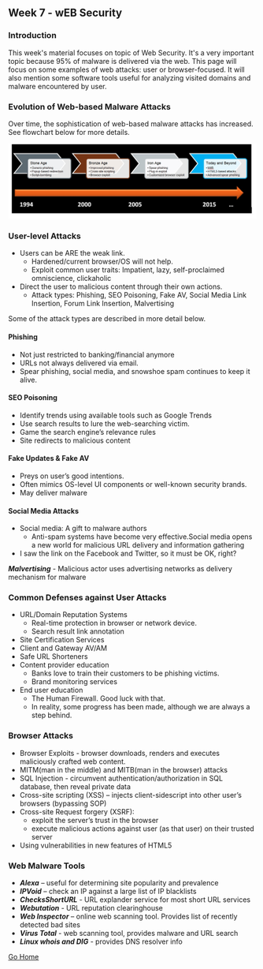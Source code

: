 ## Week 7 - wEB Security           
### Introduction
This week's material focuses on topic of Web Security. It's a very important topic
because 95% of malware is delivered via the web. This page will focus on some examples
of web attacks: user or browser-focused. It will also mention some software tools 
useful for analyzing visited domains and malware encountered by user.

### Evolution of Web-based Malware Attacks
Over time, the sophistication of web-based malware attacks has increased. See 
flowchart below for more details.

 ![alt text](../images/w7_web_malware_evo.jpg "Evolution of Web-malware attacks")

### User-level Attacks
*	Users can be ARE the weak link.
    *	Hardened/current browser/OS will not help.
    *	Exploit common user traits: Impatient, lazy, self-proclaimed omniscience, clickaholic 
*	Direct the user to malicious content through their own actions.
    *	Attack types: Phishing, SEO Poisoning, Fake AV, Social Media Link Insertion, 
    Forum Link Insertion, Malvertising

Some of the attack types are described in more detail below.

#### Phishing
*	Not just restricted to banking/financial anymore
*	URLs not always delivered via email.
*	Spear phishing, social media, and snowshoe spam continues to keep it alive.

#### SEO Poisoning
*	Identify trends using available tools such as Google Trends
*	Use search results to lure the web-searching victim.
*	Game the search engine’s relevance rules
*	Site redirects to malicious content

#### Fake Updates & Fake AV
*	Preys on user’s good intentions. 
*	Often mimics OS-level UI components or well-known security brands.
*	May deliver malware

#### Social Media Attacks
*	Social media: A gift to malware authors
    *	Anti-spam systems have become very effective.Social media opens a new world for malicious URL delivery and information gathering
*	I saw the link on the Facebook and Twitter, so it must be OK, right?

***Malvertising*** - Malicious actor uses advertising networks as delivery mechanism for malware

### Common Defenses against User Attacks
*	URL/Domain Reputation Systems
    *	Real-time protection in browser or network device.
    *	Search result link annotation
*	Site Certification Services
*	Client and Gateway AV/AM
*	Safe URL Shorteners
*	Content provider education
    *	Banks love to train their customers to be phishing victims.
    *	Brand monitoring services
*	End user education
    *	The Human Firewall. Good luck with that.
    *	In reality, some progress has been made, although we are always a step behind. 

### Browser Attacks
*	Browser Exploits - browser downloads, renders and executes maliciously crafted web content.
*	MITM(man in the middle) and MITB(man in the browser) attacks
*	SQL Injection - circumvent authentication/authorization in SQL database, then reveal private data
*	Cross-site scripting (XSS) – injects client-sidescript into other user’s browsers (bypassing SOP)
*	Cross-site Request forgery (XSRF):
    *	 exploit the server’s trust in the browser
    *	execute malicious actions against user (as that user) on their trusted server
*	Using vulnerabilities in new features of HTML5

### Web Malware Tools
*	***Alexa*** – useful for determining site popularity and prevalence
*	***IPVoid*** – check an IP against a large list of IP blacklists
*	***ChecksShortURL***  - URL explander service for most short URL services
*	***Webutation***  - URL reputation clearinghouse
*	***Web Inspector*** – online web scanning tool. Provides list of recently detected bad sites
*	***Virus Total***  - web scanning tool, provides malware and URL search
*	***Linux whois and DIG***  - provides DNS resolver info


[Go Home](../index.md) 
